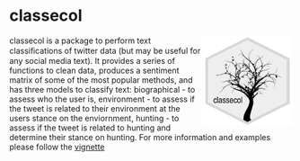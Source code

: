 # classecol

<img src="https://github.com/GitTFJ/classecol/blob/master/logo.png" width="160px" align="right" />

classecol is a package to perform text classiﬁcations of twitter data (but may be useful for any social media text). It provides a series of functions to clean data, produces a sentiment matrix of some of the most popular methods, and has three models to classify text: biographical - to assess who the user is, environment - to assess if the tweet is related to their environment at the users stance on the enviornment, hunting - to assess if the tweet is related to hunting and determine their stance on hunting. For more information and examples please follow the [vignette](https://github.com/GitTFJ/classecol/blob/master/vignette.pdf)
